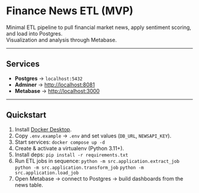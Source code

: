 # Finance News ETL (MVP)

Minimal ETL pipeline to pull financial market news, apply sentiment scoring, and load into Postgres.  
Visualization and analysis through Metabase.

---

## Services
- **Postgres** → `localhost:5432`
- **Adminer** → [http://localhost:8081](http://localhost:8081)
- **Metabase** → [http://localhost:3000](http://localhost:3000)

---

## Quickstart
1. Install [Docker Desktop](https://www.docker.com/products/docker-desktop).
2. Copy `.env.example` → `.env` and set values (`DB_URL`, `NEWSAPI_KEY`).
3. Start services: `docker compose up -d`
4. Create & activate a virtualenv (Python 3.11+).
5. Install deps: `pip install -r requirements.txt`
6. Run ETL jobs in sequence: 
`python -m src.application.extract_job`
`python -m src.application.transform_job`
`python -m src.application.load_job`
7. Open Metabase → connect to Postgres → build dashboards from the news table.
